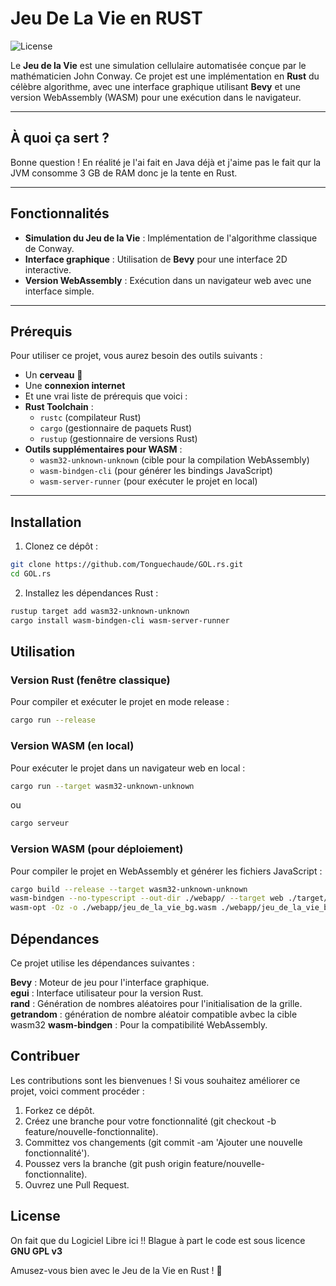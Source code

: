 # Jeu De La Vie en **RUST**

![License](https://img.shields.io/badge/License-GPLv3-blue.svg)

Le **Jeu de la Vie** est une simulation cellulaire automatisée conçue par le mathématicien John Conway. Ce projet est une implémentation en **Rust** du célèbre algorithme, avec une interface graphique utilisant **Bevy** et une version WebAssembly (WASM) pour une exécution dans le navigateur.

---

## À quoi ça sert ?

Bonne question ! En réalité je l'ai fait en Java déjà et j'aime pas le fait qur la JVM consomme 3 GB de RAM donc je la tente en Rust.

---

## Fonctionnalités

- **Simulation du Jeu de la Vie** : Implémentation de l'algorithme classique de Conway.
- **Interface graphique** : Utilisation de **Bevy** pour une interface 2D interactive.
- **Version WebAssembly** : Exécution dans un navigateur web avec une interface simple.

---

## Prérequis

Pour utiliser ce projet, vous aurez besoin des outils suivants :

- Un **cerveau** :brain:
- Une **connexion internet**
- Et une vrai liste de prérequis que voici : 
- **Rust Toolchain** :
  - `rustc` (compilateur Rust)
  - `cargo` (gestionnaire de paquets Rust)
  - `rustup` (gestionnaire de versions Rust)
- **Outils supplémentaires pour WASM** :
  - `wasm32-unknown-unknown` (cible pour la compilation WebAssembly)
  - `wasm-bindgen-cli` (pour générer les bindings JavaScript)
  - `wasm-server-runner` (pour exécuter le projet en local)

---

## Installation

1. Clonez ce dépôt :

```bash
git clone https://github.com/Tonguechaude/GOL.rs.git
cd GOL.rs
```
   
2. Installez les dépendances Rust :

```bash
rustup target add wasm32-unknown-unknown
cargo install wasm-bindgen-cli wasm-server-runner
```

## Utilisation
    
### Version Rust (fenêtre classique)
    
Pour compiler et exécuter le projet en mode release :

```bash
cargo run --release
```    

### Version WASM (en local)
    
Pour exécuter le projet dans un navigateur web en local :

```bash    
cargo run --target wasm32-unknown-unknown
```
ou
```bash
cargo serveur
```
    
### Version WASM (pour déploiement)
    
Pour compiler le projet en WebAssembly et générer les fichiers JavaScript :

```bash
cargo build --release --target wasm32-unknown-unknown
wasm-bindgen --no-typescript --out-dir ./webapp/ --target web ./target/wasm32-unknown-unknown/release/jeu_de_la_vie.wasm
wasm-opt -Oz -o ./webapp/jeu_de_la_vie_bg.wasm ./webapp/jeu_de_la_vie_bg.wasm # Optimize WASM file size
```

## Dépendances
    
Ce projet utilise les dépendances suivantes :
    
**Bevy** : Moteur de jeu pour l'interface graphique.  
**egui** : Interface utilisateur pour la version Rust.  
**rand** : Génération de nombres aléatoires pour l'initialisation de la grille.  
**getrandom** : génération de nombre aléatoir compatible avbec la cible wasm32
**wasm-bindgen** : Pour la compatibilité WebAssembly.  
    
## Contribuer
    
Les contributions sont les bienvenues ! Si vous souhaitez améliorer ce projet, voici comment procéder :
    
1. Forkez ce dépôt.
2. Créez une branche pour votre fonctionnalité (git checkout -b feature/nouvelle-fonctionnalite).
3. Committez vos changements (git commit -am 'Ajouter une nouvelle fonctionnalité').
4. Poussez vers la branche (git push origin feature/nouvelle-fonctionnalite).
5. Ouvrez une Pull Request.
    
## License
    
On fait que du Logiciel Libre ici !! Blague à part le code est sous licence **GNU GPL v3**

Amusez-vous bien avec le Jeu de la Vie en Rust ! 🚀
